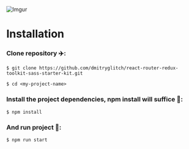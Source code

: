 ![Imgur](https://i.imgur.com/mTNZfOX.png)
# Installation

### Clone repository ✈️:

```$ git clone https://github.com/dmitryglitch/react-router-redux-toolkit-sass-starter-kit.git ```

``` $ cd <my-project-name> ```

### Install the project dependencies, npm install will suffice 🧶:

```$ npm install ```

### And run project 🚀:

```$ npm run start ```


